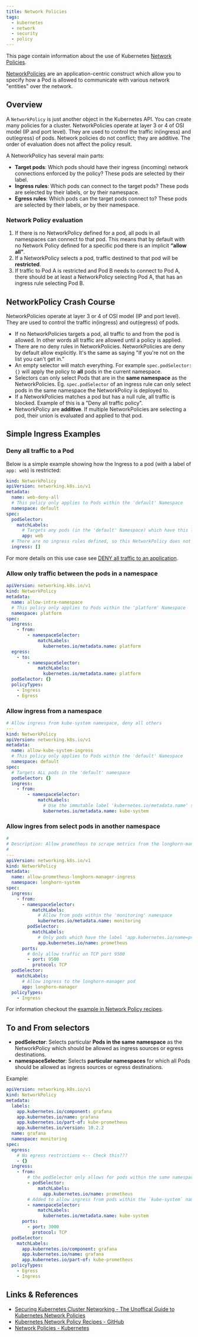 ```yaml
---
title: Network Policies
tags:
  - kubernetes
  - network
  - security
  - policy
---
```


This page contain information about the use of Kubernetes [Network Policies](https://kubernetes.io/docs/concepts/services-networking/network-policies/).
<!--more-->
[NetworkPolicies](https://kubernetes.io/docs/concepts/services-networking/network-policies/) are an application-centric
construct which allow you to specify how a Pod is allowed to communicate with various network "entities" over the network.

## Overview

A `NetworkPolicy` is just another object in the Kubernetes API. You can create many policies for a cluster.
NetworkPolicies operate at layer 3 or 4 of OSI model (IP and port level). They are used to control the traffic in(ingress) and out(egress) of pods.
Network policies do not conflict; they are additive. The order of evaluation does not affect the policy result.

A NetworkPolicy has several main parts:
* **Target pods**: Which pods should have their ingress (incoming) network connections enforced by the policy? These pods are selected by their label.
* **Ingress rules**: Which pods can connect to the target pods? These pods are selected by their labels, or by their namespace.
* **Egress rules**: Which pods can the target pods connect to? These pods are selected by their labels, or by their namespace.

### Network Policy evaluation

1. If there is no NetworkPolicy defined for a pod, all pods in all namespaces can connect to that pod. This means that by default with no Network Policy defined for a specific pod there is an implicit **“allow all”**.
2. If a NetworkPolicy selects a pod, traffic destined to that pod will be **restricted**.
3. If traffic to Pod A is restricted and Pod B needs to connect to Pod A, there should be at least a NetworkPolicy selecting Pod A, that has an ingress rule selecting Pod B.

## NetworkPolicy Crash Course

NetworkPolicies operate at layer 3 or 4 of OSI model (IP and port level). They are used to control the traffic in(ingress) and out(egress) of pods.

* If no NetworkPolicies targets a pod, all traffic to and from the pod is allowed. In other words all traffic are allowed until a policy is applied.
* There are no deny rules in NetworkPolicies. NetworkPolicies are deny by default allow explicitly. It's the same as saying "If you're not on the list you can't get in."
* An empty selector will match everything. For example `spec.podSelector: {}` will apply the policy to **all** pods in the current namespace.
* Selectors can only select Pods that are in the **same namespace** as the NetworkPolicies. Eg. `spec.podSelector` of an ingress rule can only select pods in the same namespace the NetworkPolicy is deployed to.
* If a NetworkPolicies matches a pod but has a null rule, all traffic is blocked. Example of this is a "Deny all traffic policy".
* NetworkPolicy are **additive**. If multiple NetworkPolicies are selecting a pod, their union is evaluated and applied to that pod.

## Simple Ingress Examples

### Deny all traffic to a Pod

Below is a simple example showing how the Ingress to a pod (with a label of `app: web`) is restricted:

```yaml
kind: NetworkPolicy
apiVersion: networking.k8s.io/v1
metadata:
  name: web-deny-all
  # This policy only applies to Pods within the 'default' Namespace
  namespace: default
spec:
  podSelector:
    matchLabels:
      # Targets any pods (in the 'default' Namespace) which have this label
      app: web
  # There are no ingress rules defined, so this NetworkPolicy does not allow any traffic into the pods (i.e. the pods are isolated)
  ingress: []
```

For more details on this use case see [DENY all traffic to an application](https://github.com/ahmetb/kubernetes-network-policy-recipes/blob/master/01-deny-all-traffic-to-an-application.md).

### Allow only traffic between the pods in a namespace

```yaml
apiVersion: networking.k8s.io/v1
kind: NetworkPolicy
metadata:
  name: allow-intra-namespace
  # This policy only applies to Pods within the 'platform' Namespace
  namespace: platform
spec:
  ingress:
    - from:
        - namespaceSelector:
            matchLabels:
              kubernetes.io/metadata.name: platform
  egress:
    - to:
        - namespaceSelector:
            matchLabels:
              kubernetes.io/metadata.name: platform
  podSelector: {}
  policyTypes:
    - Ingress
    - Egress
```

### Allow ingress from a namespace

```yaml
# Allow ingress from kube-system namespace, deny all others
---
kind: NetworkPolicy
apiVersion: networking.k8s.io/v1
metadata:
  name: allow-kube-system-ingress
  # This policy only applies to Pods within the 'default' Namespace
  namespace: default
spec:
  # Targets ALL pods in the 'default' namespace
  podSelector: {}
  ingress:
    - from:
        - namespaceSelector:
            matchLabels:
              # Use the immutable label 'kubernetes.io/metadata.name' set on the namespace by the control plane
              kubernetes.io/metadata.name: kube-system
```

### Allow ingres from select pods in another namespace

```yaml
#
# Description: Allow prometheus to scrape metrics from the longhorn-managers
#
---
apiVersion: networking.k8s.io/v1
kind: NetworkPolicy
metadata:
  name: allow-prometheus-longhorn-manager-ingress
  namespace: longhorn-system
spec:
  ingress:
    - from:
      - namespaceSelector:
          matchLabels:
            # Allow from pods within the 'monitoring' namespace
            kubernetes.io/metadata.name: monitoring
        podSelector:
          matchLabels:
            # Only pods which have the label 'app.kubernetes.io/name=prometheus'
            app.kubernetes.io/name: prometheus
      ports:
        # Only allow traffic on TCP port 9500 
        - port: 9500
          protocol: TCP
  podSelector:
    matchLabels:
      # Allow ingress to the longhorn-manager pod
      app: longhorn-manager
  policyTypes:
    - Ingress
```

For information checkout the [example in Network Policy recipes](https://github.com/ahmetb/kubernetes-network-policy-recipes/blob/master/07-allow-traffic-from-some-pods-in-another-namespace.md).


## To and From selectors

* **podSelector**: Selects particular **Pods in the same namespace** as the NetworkPolicy which should be allowed as ingress sources or egress destinations.
* **namespaceSelector**: Selects **particular namespaces** for which all Pods should be allowed as ingress sources or egress destinations.

Example:

```yaml
apiVersion: networking.k8s.io/v1
kind: NetworkPolicy
metadata:
  labels:
    app.kubernetes.io/component: grafana
    app.kubernetes.io/name: grafana
    app.kubernetes.io/part-of: kube-prometheus
    app.kubernetes.io/version: 10.2.2
  name: grafana
  namespace: monitoring
spec:
  egress:
    # No egress restrictions <-- Check this???
    - {}
  ingress:
    - from:
        # the podSelector only allows for pods within the same namespace (i.e. pods in the 'monitoring' namespace).
        - podSelector:
            matchLabels:
              app.kubernetes.io/name: prometheus
        # Added to allow ingress from pods within the `kube-system` namespace
        - namespaceSelector:
            matchLabels:
              kubernetes.io/metadata.name: kube-system
      ports:
        - port: 3000
          protocol: TCP
  podSelector:
    matchLabels:
      app.kubernetes.io/component: grafana
      app.kubernetes.io/name: grafana
      app.kubernetes.io/part-of: kube-prometheus
  policyTypes:
    - Egress
    - Ingress
```

## Links & References

* [Securing Kubernetes Cluster Networking - The Unoffical Guide to Kubernetes Network Policies](https://ahmet.im/blog/kubernetes-network-policy/)
* [Kubernetes Network Policy Recipes - GitHub](https://github.com/ahmetb/kubernetes-network-policy-recipes/tree/master?tab=readme-ov-file)
* [Network Policies - Kubernetes](https://kubernetes.io/docs/concepts/services-networking/network-policies/)
